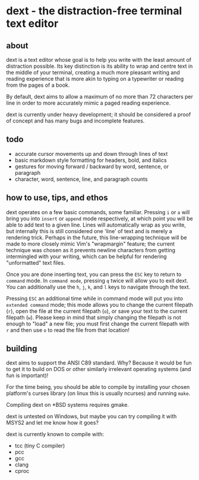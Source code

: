 # dext - the distraction-free terminal text editor
## about
dext is a text editor whose goal is to help you write with the least amount of
distraction possible. Its key distinction is its ability to wrap and centre
text in the middle of your terminal, creating a much more pleasant writing and
reading experience that is more akin to typing on a typewriter or reading from
the pages of a book.

By default, dext aims to allow a maximum of no more than 72 characters per
line in order to more accurately mimic a paged reading experience.

dext is currently under heavy development; it should be considered a proof of
concept and has many bugs and incomplete features.

## todo
- accurate cursor movements up and down through lines of text
- basic markdown style formatting for headers, bold, and italics
- gestures for moving forward / backward by word, sentence, or paragraph
- character, word, sentence, line, and paragraph counts

## how to use, tips, and ethos
dext operates on a few basic commands, some familiar. Pressing ```i``` or
```a``` will bring you into ```insert``` or ```append``` mode
respectively, at which point you will be able to add text to a given line.
Lines will automatically wrap as you write, but internally this is
still considered one 'line' of text and is merely a rendering trick. Perhaps
in the future, this line-wrapping technique will be made to more closely mimic
Vim's "wrapmargin" feature; the current technique was chosen as it prevents
newline characters from getting intermingled with your writing, which can be
helpful for rendering "unformatted" text files.

Once you are done inserting text, you can press the ```ESC``` key to
return to ```command``` mode. In ```command mode```, pressing ```q``` twice
will allow you to exit dext. You can additionally use the ```h```, ```j```,
```k```, and ```l``` keys to navigate through the text.

Pressing ```ESC``` an additional time while in command mode will put you
into ```extended command``` mode; this mode allows you to change the
current filepath (```r```), open the file at the current filepath (```o```),
or save your text to the current filepath (```w```). Please keep in mind
that simply changing the filepath is not enough to "load" a new file; you
must first change the current filepath with ```r``` and then use ```o```
to read the file from that location!

## building
dext aims to support the ANSI C89 standard. Why? Because it would be fun to get
it to build on DOS or other similarly irrelevant operating systems (and fun is
important)!

For the time being, you should be able to compile by installing your chosen
platform's curses library (on linux this is usually ncurses) and running
```make```.

Compiling dext on *BSD systems requires gmake.

dext is untested on Windows, but maybe you can try compiling it with MSYS2 and
let me know how it goes?

dext is currently known to compile with:
- tcc (tiny C compiler)
- pcc
- gcc
- clang
- cproc
